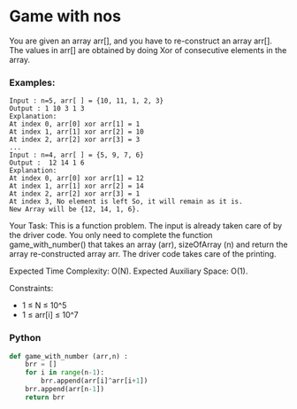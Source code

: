 # Game with nos

You are given an array arr[], and you have to re-construct an array arr[].
The values in arr[] are obtained by doing Xor of consecutive elements in the array.

### Examples:
```
Input : n=5, arr[ ] = {10, 11, 1, 2, 3}
Output : 1 10 3 1 3
Explanation:
At index 0, arr[0] xor arr[1] = 1
At index 1, arr[1] xor arr[2] = 10
At index 2, arr[2] xor arr[3] = 3
...
Input : n=4, arr[ ] = {5, 9, 7, 6}
Output :  12 14 1 6
Explanation:
At index 0, arr[0] xor arr[1] = 12
At index 1, arr[1] xor arr[2] = 14
At index 2, arr[2] xor arr[3] = 1
At index 3, No element is left So, it will remain as it is.
New Array will be {12, 14, 1, 6}.
```

Your Task:
This is a function problem. The input is already taken care of by the driver code. You only need to complete the function game_with_number() that takes an array (arr), sizeOfArray (n) and return the array re-constructed array arr. The driver code takes care of the printing.

Expected Time Complexity: O(N).
Expected Auxiliary Space: O(1).

Constraints:
 - 1 ≤ N ≤ 10^5
 - 1 ≤ arr[i] ≤ 10^7

### Python
```py
def game_with_number (arr,n) : 
    brr = []
    for i in range(n-1):
        brr.append(arr[i]^arr[i+1])
    brr.append(arr[n-1])
    return brr
```
